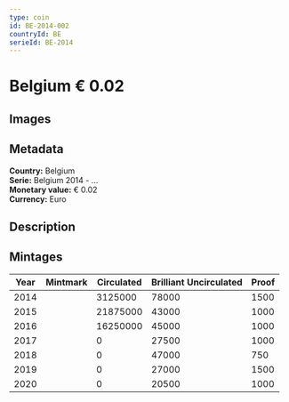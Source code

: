 ```yaml
---
type: coin
id: BE-2014-002
countryId: BE
serieId: BE-2014
---
```


# Belgium € 0.02

## Images


## Metadata

**Country:** Belgium\
**Serie:** Belgium 2014 - ...\
**Monetary value:** € 0.02\
**Currency:** Euro

## Description


## Mintages
| Year | Mintmark | Circulated | Brilliant Uncirculated | Proof |
| ---- | -------- | ---------- | ---------------------- | ----- |
| 2014 |  | 3125000| 78000 | 1500 |
| 2015 |  | 21875000| 43000 | 1000 |
| 2016 |  | 16250000| 45000 | 1000 |
| 2017 |  | 0| 27500 | 1000 |
| 2018 |  | 0| 47000 | 750 |
| 2019 |  | 0| 27000 | 1500 |
| 2020 |  | 0| 20500 | 1000 |
